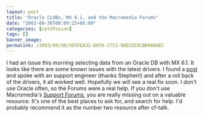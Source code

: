 ```yaml
---
layout: post
title: "Oracle CLOBs, MX 6.1, and the Macromedia Forums"
date: "2003-09-30T09:09:25+06:00"
categories: [coldfusion]
tags: []
banner_image: 
permalink: /2003/09/30/395FEA31-D059-17C1-98D15D3CBB988AEC
---
```


I had an issue this morning selecting data from an Oracle DB with MX 6.1. It looks like there are some known issues with the latest drivers. I found a <a href="http://webforums.macromedia.com/coldfusion/messageview.cfm?catid=6&threadid=680610&highlight_key=y&keyword1=select&keyword2=oracle">post</a> and spoke with an support engineer (thanks Stephen!) and after a roll back of the drivers, it all worked well. Hopefully we will see a real fix soon. I don't use Oracle often, so the Forums were a real help. If you don't use Macromedia's <a href="http://webforums.macromedia.com/coldfusion/">Support Forums</a>, you are really missing out on a valuable resource. It's one of the best places to ask for, and search for help. I'd probably recommend it as the number two resource after cf-talk.